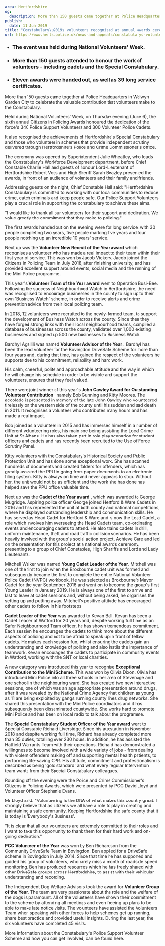 ```yaml
area: Hertfordshire
og:
  description: More than 150 guests came together at Police Headquarters in Welwyn Garden City to celebrate the valuable contribution that volunteers make to the Constabulary.
publish:
  date: 11 Jun 2019
title: "Constabulary\u2019s volunteers recognised at annual awards ceremony"
url: https://www.herts.police.uk/news-and-appeals/constabularys-volunteers-recognised-at-annual-awards-ceremony-0351
```

* ### The event was held during National Volunteers' Week.

 * ### More than 150 guests attended to honour the work of volunteers - including cadets and the Special Constabulary.

 * ### Eleven awards were handed out, as well as 39 long service certificates.

More than 150 guests came together at Police Headquarters in Welwyn Garden City to celebrate the valuable contribution that volunteers make to the Constabulary.

Held during National Volunteers' Week, on Thursday evening (June 6), the sixth annual Citizens in Policing Awards honoured the dedication of the force's 340 Police Support Volunteers and 300 Volunteer Police Cadets.

It also recognised the achievements of Hertfordshire's Special Constabulary and those who volunteer in schemes that provide independent scrutiny delivered through Hertfordshire's Police and Crime Commissioner's office.

The ceremony was opened by Superintendent Julie Wheatley, who leads the Constabulary's Workforce Development department, before Chief Constable Charlie Hall and guests of honour Lord-Lieutenant of Hertfordshire Robert Voss and High Sheriff Sarah Beazley presented the awards, in front of an audience of volunteers and their family and friends.

Addressing guests on the night, Chief Constable Hall said: "Hertfordshire Constabulary is committed to working with our local communities to reduce crime, catch criminals and keep people safe. Our Police Support Volunteers play a crucial role in supporting the constabulary to achieve these aims.

"I would like to thank all our volunteers for their support and dedication. We value greatly the commitment that they make to policing."

The first awards handed out on the evening were for long service, with 30 people completing two years, five people marking five years and four people notching up an incredible 10 years' service.

Next up was the **Volunteer New Recruit of the Year award** which recognises a volunteer who has made a real impact to their team within their first year of service. This was won by Jacob Vickers. Jacob joined the Citizens in Policing Team in July 2018, after finishing university, and has provided excellent support around events, social media and the running of the Mini Police programme.

This year's **Volunteer Team of the Year award** went to Operation Busi-Bee. Following the success of Neighbourhood Watch in Hertfordshire, the need was recognised to encourage businesses in the county to sign up to their own 'Business Watch' scheme, in order to receive alerts and crime prevention advice from their local policing team.

In 2018, 12 volunteers were recruited to the newly-formed team, to support the development of Business Watch across the county. Since then they have forged strong links with their local neighbourhood teams, compiled a database of businesses across the county, validated over 1,000 existing businesses and signed up 500 new businesses to Business Watch.

Bardhyl Agallili was named **Volunteer Advisor of the Year** _._ Bardhyl has been the lead volunteer for the Bovingdon DriveSafe Scheme for more than four years and, during that time, has gained the respect of the volunteers he supports due to his commitment, reliability and hard work.

His calm, cheerful, polite and approachable attitude and the way in which he will change his schedule in order to be visible and support the volunteers, ensures that they feel valued.

There were joint winner of this year's **John Cawley Award for Outstanding Volunteer Contribution** , namely Bob Gunning and Kitty Moores. The accolade is presented in memory of the late John Cawley who volunteered tirelessly on the western side of the county until his sudden and sad death in 2011. It recognises a volunteer who contributes many hours and has made a real impact.

Bob joined as a volunteer in 2015 and has immersed himself in a number of different volunteering roles, his main one being assisting the Local Crime Unit at St Albans. He has also taken part in role play scenarios for student officers and cadets and has recently been recruited to the Use of Force Scrutiny Panel.

Kitty volunteers with the Constabulary's Historical Society and Public Protection Unit and has done some exceptional work. She has scanned hundreds of documents and created folders for offenders, which has greatly assisted the PPU in going from paper documents to an electronic filing system. Kitty is always on time and never appears to stop. Without her, the unit would not be as efficient and the work she has done has helped save the PPU office valuable time.

Next up was the **Cadet of the Year award** , which was awarded to George Mugridge. Aspiring police officer George joined Hertford & Ware Cadets in 2016 and has represented the unit at both county and national competitions, where he displayed outstanding leadership and communication skills. He has served as Head Cadet for Hertford & Ware and is now the Lead Cadet, a role which involves him overseeing the Head Cadets team, co-ordinating events and encouraging cadets to attend. He also trains cadets in drill, uniform maintenance, theft and road traffic collision scenarios. He has been heavily involved with the group's social action project, Achieve Care and led on the presentation for this project at a national awards ceremony, presenting to a group of Chief Constables, High Sheriffs and Lord and Lady Lieutenants.

Mitchell Walker was named **Young Cadet Leader of the Year**. Mitchell was one of the first to join when the Broxbourne cadet unit was formed and subsequently became the first to complete the entire National Volunteer Police Cadet (NVPC) workbook. He was selected as Broxbourne's Mayor Cadet for the year September 2016 and went on to become the group's first Young Leader in January 2019. He is always one of the first to arrive and last to leave at cadet sessions and, without being asked, he organises the setting up and putting away. Mitchell's positive attitude has encouraged other cadets to follow in his footsteps.

**Cadet Leader of the Year** was awarded to Kevan Ball. Kevan has been a Cadet Leader at Watford for 20 years and, despite working full time as an Safer Neighbourhood Team officer, he has shown tremendous commitment. Each session he encourages the cadets to think more about the different aspects of policing and not to be afraid to speak up in front of fellow cadets. He makes each session fun, whilst ensuring the cadets gain an understanding and knowledge of policing and also instils the importance of teamwork. Kevan encourages the cadets to participate in community events in Watford, working with the SNT or local charities.

A new category was introduced this year to recognise **Exceptional Contribution to the Mini Scheme**. This was won by Olivia Dixon. Olivia has introduced Mini Police into all three schools in her area of Stevenage and one school in the neighbouring ward. She has created two new interactive sessions, one of which was an age appropriate presentation around drugs, after it was revealed by the National Crime Agency that children as young as 11 are being exploited by gangs running county lines drug networks. She shared this presentation with the Mini Police coordinators and it has subsequently been disseminated countywide. She works hard to promote Mini Police and has been on local radio to talk about the programme.

The **Special Constabulary Student Officer of the Year award** went to Special Constable Richard Liversidge. Since his attestation in November 2018 and despite working full time, Richard has already completed more than 35 duties, totalling over 230 hours. In addition, he has assisted the Hatfield Warrants Team with their operations. Richard has demonstrated a willingness to become involved with a wide variety of jobs - from dealing with violent offenders making off and supporting mental health patients, to performing life-saving CPR. His attitude, commitment and professionalism is described as being 'gold standard' and what every regular Intervention team wants from their Special Constabulary colleagues.

Rounding off the evening were the Police and Crime Commissioner's Citizens in Policing Awards, which were presented by PCC David Lloyd and Volunteer Officer Stephanie Evans.

Mr Lloyd said: "Volunteering is the DNA of what makes this country great. I strongly believe that as citizens we all have a role to play in creating and maintaining a safe community. Keeping Hertfordshire the safe county that it is today is 'Everybody's Business'.

"It is clear that all our volunteers are extremely committed to their roles and I want to take this opportunity to thank them for their hard work and on-going dedication."

**PCC Volunteer of the Year** was won by Ben Richardson from the Community DriveSafe Team in Bovingdon. Ben applied for a DriveSafe scheme in Bovingdon in July 2014. Since that time he has supported and guided his group of volunteers, who rarely miss a month of roadside speed monitoring. Ben has produced resources which he has freely shared with other DriveSafe groups across Hertfordshire, to assist with their vehicular understanding and recording.

The Independent Dog Welfare Advisors took the award for **Volunteer Group of the Year**. The team are very passionate about the role and the welfare of the dogs is paramount. All of the volunteers have shown their commitment to the scheme by attending all meetings and even freeing up plans to be able to make late notice visits. The volunteers have assisted the Volunteers Team when speaking with other forces to help schemes get up running, share best practice and provided useful insights. During the last year, the six volunteers have completed 45 visits.

More information about the Constabulary's Police Support Volunteer Scheme and how you can get involved, can be found here.
